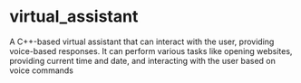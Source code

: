 # virtual_assistant
A C++-based virtual assistant that can interact with the user, providing voice-based responses. It can perform various tasks like opening websites, providing current time and date, and interacting with the user based on voice commands
